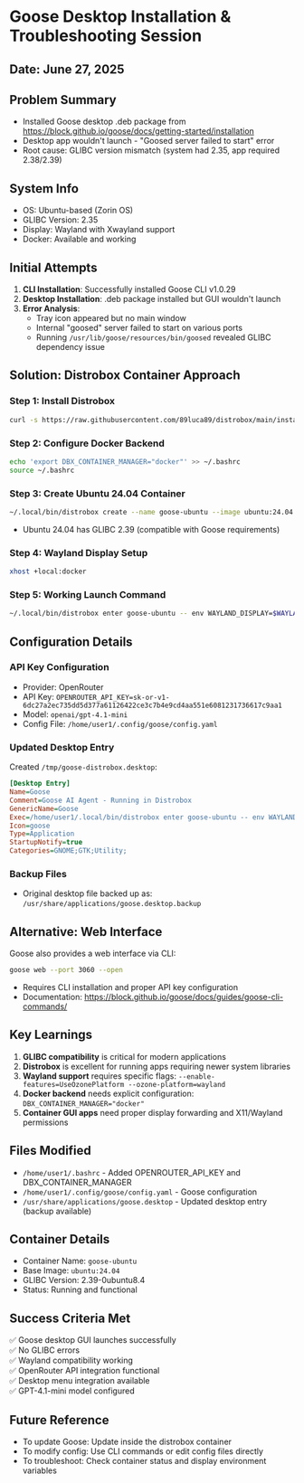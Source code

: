 # Goose Desktop Installation & Troubleshooting Session

## Date: June 27, 2025

## Problem Summary
- Installed Goose desktop .deb package from https://block.github.io/goose/docs/getting-started/installation
- Desktop app wouldn't launch - "Goosed server failed to start" error
- Root cause: GLIBC version mismatch (system had 2.35, app required 2.38/2.39)

## System Info
- OS: Ubuntu-based (Zorin OS)
- GLIBC Version: 2.35
- Display: Wayland with Xwayland support
- Docker: Available and working

## Initial Attempts
1. **CLI Installation**: Successfully installed Goose CLI v1.0.29
2. **Desktop Installation**: .deb package installed but GUI wouldn't launch
3. **Error Analysis**: 
   - Tray icon appeared but no main window
   - Internal "goosed" server failed to start on various ports
   - Running `/usr/lib/goose/resources/bin/goosed` revealed GLIBC dependency issue

## Solution: Distrobox Container Approach

### Step 1: Install Distrobox
```bash
curl -s https://raw.githubusercontent.com/89luca89/distrobox/main/install | sh -s -- --prefix ~/.local
```

### Step 2: Configure Docker Backend
```bash
echo 'export DBX_CONTAINER_MANAGER="docker"' >> ~/.bashrc
source ~/.bashrc
```

### Step 3: Create Ubuntu 24.04 Container
```bash
~/.local/bin/distrobox create --name goose-ubuntu --image ubuntu:24.04
```
- Ubuntu 24.04 has GLIBC 2.39 (compatible with Goose requirements)

### Step 4: Wayland Display Setup
```bash
xhost +local:docker
```

### Step 5: Working Launch Command
```bash
~/.local/bin/distrobox enter goose-ubuntu -- env WAYLAND_DISPLAY=$WAYLAND_DISPLAY XDG_RUNTIME_DIR=$XDG_RUNTIME_DIR DISPLAY=$DISPLAY goose --enable-features=UseOzonePlatform --ozone-platform=wayland --no-sandbox
```

## Configuration Details

### API Key Configuration
- Provider: OpenRouter
- API Key: `OPENROUTER_API_KEY=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`
- Model: `openai/gpt-4.1-mini`
- Config File: `/home/user1/.config/goose/config.yaml`

### Updated Desktop Entry
Created `/tmp/goose-distrobox.desktop`:
```ini
[Desktop Entry]
Name=Goose
Comment=Goose AI Agent - Running in Distrobox
GenericName=Goose
Exec=/home/user1/.local/bin/distrobox enter goose-ubuntu -- env WAYLAND_DISPLAY=$WAYLAND_DISPLAY XDG_RUNTIME_DIR=$XDG_RUNTIME_DIR DISPLAY=$DISPLAY goose --enable-features=UseOzonePlatform --ozone-platform=wayland --no-sandbox %U
Icon=goose
Type=Application
StartupNotify=true
Categories=GNOME;GTK;Utility;
```

### Backup Files
- Original desktop file backed up as: `/usr/share/applications/goose.desktop.backup`

## Alternative: Web Interface
Goose also provides a web interface via CLI:
```bash
goose web --port 3060 --open
```
- Requires CLI installation and proper API key configuration
- Documentation: https://block.github.io/goose/docs/guides/goose-cli-commands/

## Key Learnings
1. **GLIBC compatibility** is critical for modern applications
2. **Distrobox** is excellent for running apps requiring newer system libraries
3. **Wayland support** requires specific flags: `--enable-features=UseOzonePlatform --ozone-platform=wayland`
4. **Docker backend** needs explicit configuration: `DBX_CONTAINER_MANAGER="docker"`
5. **Container GUI apps** need proper display forwarding and X11/Wayland permissions

## Files Modified
- `/home/user1/.bashrc` - Added OPENROUTER_API_KEY and DBX_CONTAINER_MANAGER
- `/home/user1/.config/goose/config.yaml` - Goose configuration
- `/usr/share/applications/goose.desktop` - Updated desktop entry (backup available)

## Container Details
- Container Name: `goose-ubuntu`
- Base Image: `ubuntu:24.04`
- GLIBC Version: 2.39-0ubuntu8.4
- Status: Running and functional

## Success Criteria Met
✅ Goose desktop GUI launches successfully  
✅ No GLIBC errors  
✅ Wayland compatibility working  
✅ OpenRouter API integration functional  
✅ Desktop menu integration available  
✅ GPT-4.1-mini model configured  

## Future Reference
- To update Goose: Update inside the distrobox container
- To modify config: Use CLI commands or edit config files directly
- To troubleshoot: Check container status and display environment variables